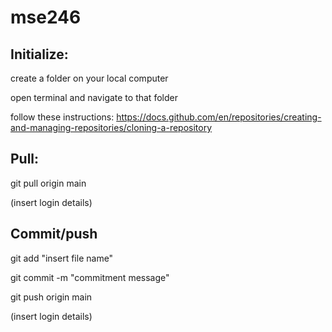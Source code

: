 # mse246

## Initialize:

create a folder on your local computer

open terminal and navigate to that folder

follow these instructions: https://docs.github.com/en/repositories/creating-and-managing-repositories/cloning-a-repository

## Pull:

git pull origin main

(insert login details)


## Commit/push

git add "insert file name"

git commit -m "commitment message"

git push origin main

(insert login details)
